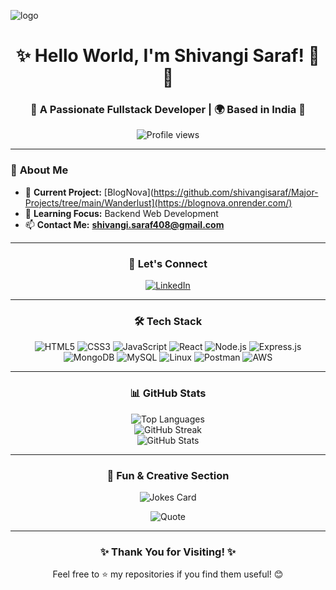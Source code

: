 ![logo](https://github.com/shivangisaraf/shivangisaraf/blob/main/banner.png)
<h1 align="center">✨ Hello World, I'm Shivangi Saraf! 👋✨</h1>
<h3 align="center">🌟 A Passionate Fullstack Developer | 🌍 Based in India 🌟</h3>

<div align="center">
  <img src="https://komarev.com/ghpvc/?username=shivangisaraf15&label=Profile%20Views&color=ff69b4&style=flat-square" alt="Profile views" />
</div>

---

### 🚀 **About Me**
- 🔭 **Current Project:** [BlogNova](https://github.com/shivangisaraf/Major-Projects/tree/main/Wanderlust](https://blognova.onrender.com/)
- 🌱 **Learning Focus:** Backend Web Development  
- 📫 **Contact Me:** **shivangi.saraf408@gmail.com**  

---

<h3 align="center">💬 Let's Connect</h3>
<div align="center">
  <a href="https://linkedin.com/in/shivangi-saraf-b633a1246?trk=people-guest_people_search-card" target="_blank">
    <img src="https://img.shields.io/badge/-LinkedIn-blue?style=for-the-badge&logo=linkedin" alt="LinkedIn" />
  </a>
</div>

---

<h3 align="center">🛠️ Tech Stack</h3>
<p align="center">
  <img src="https://img.shields.io/badge/HTML5-E34F26?style=for-the-badge&logo=html5&logoColor=white" alt="HTML5" />
  <img src="https://img.shields.io/badge/CSS3-1572B6?style=for-the-badge&logo=css3&logoColor=white" alt="CSS3" />
  <img src="https://img.shields.io/badge/JavaScript-F7DF1E?style=for-the-badge&logo=javascript&logoColor=black" alt="JavaScript" />
  <img src="https://img.shields.io/badge/React-61DAFB?style=for-the-badge&logo=react&logoColor=black" alt="React" />
  <img src="https://img.shields.io/badge/Node.js-339933?style=for-the-badge&logo=node.js&logoColor=white" alt="Node.js" />
  <img src="https://img.shields.io/badge/Express.js-000000?style=for-the-badge&logo=express&logoColor=white" alt="Express.js" />
  <img src="https://img.shields.io/badge/MongoDB-47A248?style=for-the-badge&logo=mongodb&logoColor=white" alt="MongoDB" />
  <img src="https://img.shields.io/badge/MySQL-4479A1?style=for-the-badge&logo=mysql&logoColor=white" alt="MySQL" />
  <img src="https://img.shields.io/badge/Linux-FCC624?style=for-the-badge&logo=linux&logoColor=black" alt="Linux" />
  <img src="https://img.shields.io/badge/Postman-FF6C37?style=for-the-badge&logo=postman&logoColor=white" alt="Postman" />
  <img src="https://img.shields.io/badge/AWS-232F3E?style=for-the-badge&logo=amazon-aws&logoColor=white" alt="AWS" />
</p>

---

<h3 align="center">📊 GitHub Stats</h3>
<div align="center">
  <img src="https://github-readme-stats.vercel.app/api/top-langs/?username=shivangisaraf15&theme=radical&layout=compact" alt="Top Languages" />
  <br />
  <img src="https://github-readme-streak-stats.herokuapp.com/?user=shivangisaraf15&theme=radical" alt="GitHub Streak" />
  <br />
  <img src="https://github-readme-stats.vercel.app/api?username=shivangisaraf15&show_icons=true&theme=radical" alt="GitHub Stats" />
</div>

---

<h3 align="center">🎨 Fun & Creative Section</h3>
<p align="center">
  <img src="https://readme-jokes.vercel.app/api?theme=radical" alt="Jokes Card" />
</p>
<p align="center">
  <img src="https://quotes-github-readme.vercel.app/api?type=horizontal&theme=radical" alt="Quote" />
</p>

---

<h3 align="center">✨ Thank You for Visiting! ✨</h3>
<p align="center">Feel free to ⭐ my repositories if you find them useful! 😊</p>
